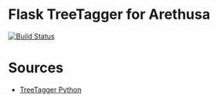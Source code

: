 Flask TreeTagger for Arethusa
=============================

[![Build Status](https://travis-ci.org/PonteIneptique/flask_ttarethusa.svg)](https://travis-ci.org/PonteIneptique/flask_ttarethusa)

# Sources

- [TreeTagger Python](https://github.com/miotto/treetagger-python)